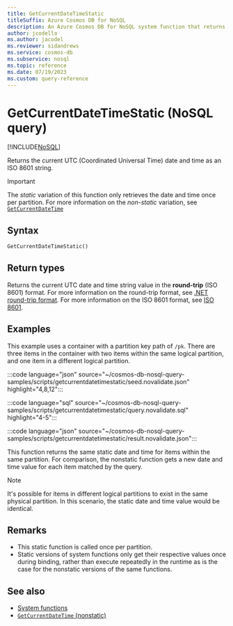 ```yaml
---
title: GetCurrentDateTimeStatic
titleSuffix: Azure Cosmos DB for NoSQL
description: An Azure Cosmos DB for NoSQL system function that returns a static ISO 8601 date and time value.
author: jcodella
ms.author: jacodel
ms.reviewer: sidandrews
ms.service: cosmos-db
ms.subservice: nosql
ms.topic: reference
ms.date: 07/19/2023
ms.custom: query-reference
---
```


# GetCurrentDateTimeStatic (NoSQL query)

[!INCLUDE[NoSQL](../../includes/appliesto-nosql.md)]

Returns the current UTC (Coordinated Universal Time) date and time as an ISO 8601 string.

> [!IMPORTANT]
> The *static* variation of this function only retrieves the date and time once per partition. For more information on the *non-static* variation, see [`GetCurrentDateTime`](getcurrentdatetime.md)

## Syntax

```sql
GetCurrentDateTimeStatic()
```

## Return types

Returns the current UTC date and time string value in the **round-trip** (ISO 8601) format. For more information on the round-trip format, see [.NET round-trip format](/dotnet/standard/base-types/standard-date-and-time-format-strings#the-round-trip-o-o-format-specifier). For more information on the ISO 8601 format, see [ISO 8601](https://wikipedia.org/wiki/ISO_8601).

## Examples

This example uses a container with a partition key path of `/pk`. There are three items in the container with two items within the same logical partition, and one item in a different logical partition.

:::code language="json" source="~/cosmos-db-nosql-query-samples/scripts/getcurrentdatetimestatic/seed.novalidate.json" highlight="4,8,12":::

:::code language="sql" source="~/cosmos-db-nosql-query-samples/scripts/getcurrentdatetimestatic/query.novalidate.sql" highlight="4-5":::  

:::code language="json" source="~/cosmos-db-nosql-query-samples/scripts/getcurrentdatetimestatic/result.novalidate.json":::

This function returns the same static date and time for items within the same partition. For comparison, the nonstatic function gets a new date and time value for each item matched by the query.

> [!NOTE]
> It's possible for items in different logical partitions to exist in the same physical partition. In this scenario, the static date and time value would be identical.

## Remarks

- This static function is called once per partition.
- Static versions of system functions only get their respective values once during binding, rather than execute repeatedly in the runtime as is the case for the nonstatic versions of the same functions.

## See also

- [System functions](system-functions.yml)
- [`GetCurrentDateTime` (nonstatic)](getcurrentdatetime.md)
